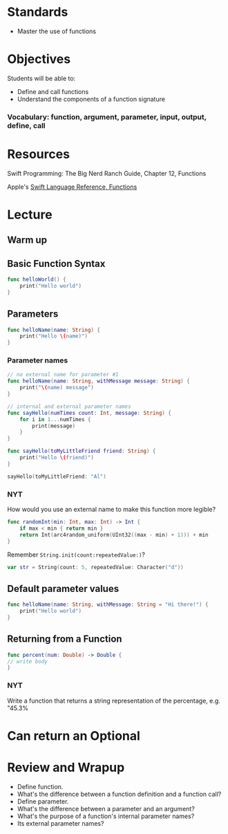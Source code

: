 # Standards
* Master the use of functions

# Objectives
Students will be able to:
* Define and call functions
* Understand the components of a function signature

### Vocabulary: function, argument, parameter, input, output, define, call

# Resources
Swift Programming: The Big Nerd Ranch Guide, Chapter 12, Functions

Apple's [Swift Language Reference, Functions](https://developer.apple.com/library/ios/documentation/Swift/Conceptual/Swift_Programming_Language/Functions.html#//apple_ref/doc/uid/TP40014097-CH10-ID158)

# Lecture
## Warm up

## Basic Function Syntax

```swift
func helloWorld() {
	print("Hello world")
}
```

## Parameters
```swift
func helloName(name: String) {
	print("Hello \(name)")
}
```

### Parameter names
```swift
// no external name for parameter #1
func helloName(name: String, withMessage message: String) {
	print("\(name) message")
}

// internal and external parameter names
func sayHello(numTimes count: Int, message: String) {
	for i in 1...numTimes {
		print(message)
	}
}

func sayHello(toMyLittleFriend friend: String) {
    print("Hello \(friend)")
}

sayHello(toMyLittleFriend: "Al")
```

### NYT

How would you use an external name to make this function more legible?

```swift
func randomInt(min: Int, max: Int) -> Int {
    if max < min { return min }
    return Int(arc4random_uniform(UInt32((max - min) + 1))) + min
}
```

Remember ```String.init(count:repeatedValue:)```?

```swift
var str = String(count: 5, repeatedValue: Character("d"))
```

## Default parameter values
```swift
func helloName(name: String, withMessage: String = "Hi there!") {
	print("Hello world")
}
```
## Returning from a Function

```swift
func percent(num: Double) -> Double {
// write body
}

```
### NYT

Write a function that returns a string representation of the percentage, e.g. "45.3%

# Can return an Optional

# Review and Wrapup

* Define function.
* What's the difference between a function definition and a function call?
* Define parameter.
* What's the difference between a parameter and an argument?
* What's the purpose of a function's internal parameter names?
* Its external parameter names?
